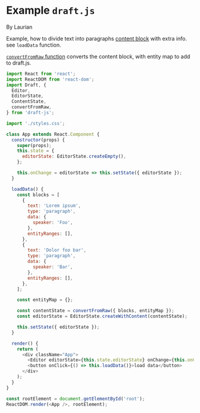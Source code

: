 # Example `draft.js` 

By Laurian


Example, how to divide text into paragraphs [content block](https://draftjs.org/docs/api-reference-content-block) with extra info. 
see `loadData` function.

[`convertFromRaw` function](https://draftjs.org/docs/api-reference-data-conversion) converts the content block, with entity map to add to draft.js.

```js
import React from 'react';
import ReactDOM from 'react-dom';
import Draft, {
  Editor,
  EditorState,
  ContentState,
  convertFromRaw,
} from 'draft-js';

import './styles.css';

class App extends React.Component {
  constructor(props) {
    super(props);
    this.state = {
      editorState: EditorState.createEmpty(),
    };

    this.onChange = editorState => this.setState({ editorState });
  }

  loadData() {
    const blocks = [
      {
        text: 'Lorem ipsum',
        type: 'paragraph',
        data: {
          speaker: 'Foo',
        },
        entityRanges: [],
      },
      {
        text: 'Dolor foo bar',
        type: 'paragraph',
        data: {
          speaker: 'Bar',
        },
        entityRanges: [],
      },
    ];

    const entityMap = {};

    const contentState = convertFromRaw({ blocks, entityMap });
    const editorState = EditorState.createWithContent(contentState);

    this.setState({ editorState });
  }

  render() {
    return (
      <div className="App">
        <Editor editorState={this.state.editorState} onChange={this.onChange} />
        <button onClick={() => this.loadData()}>load data</button>
      </div>
    );
  }
}

const rootElement = document.getElementById('root');
ReactDOM.render(<App />, rootElement);
```